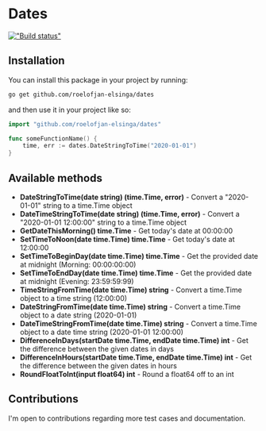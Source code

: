 # Dates

[!["Build status"](https://api.travis-ci.com/roelofjan-elsinga/dates.svg?branch=master)](https://travis-ci.com/roelofjan-elsinga/dates)

## Installation

You can install this package in your project by running:

```bash
go get github.com/roelofjan-elsinga/dates
```

and then use it in your project like so:

```go
import "github.com/roelofjan-elsinga/dates"

func someFunctionName() {
    time, err := dates.DateStringToTime("2020-01-01")
}
```

## Available methods

- **DateStringToTime(date string) (time.Time, error)** - Convert a "2020-01-01" string to a time.Time object
- **DateTimeStringToTime(date string) (time.Time, error)** - Convert a "2020-01-01 12:00:00" string to a time.Time object
- **GetDateThisMorning() time.Time** - Get today's date at 00:00:00
- **SetTimeToNoon(date time.Time) time.Time** - Get today's date at 12:00:00
- **SetTimeToBeginDay(date time.Time) time.Time** - Get the provided date at midnight (Morning: 00:00:00:00)
- **SetTimeToEndDay(date time.Time) time.Time** - Get the provided date at midnight (Evening: 23:59:59:99)
- **TimeStringFromTime(date time.Time) string** - Convert a time.Time object to a time string (12:00:00)
- **DateStringFromTime(date time.Time) string** - Convert a time.Time object to a date string (2020-01-01)
- **DateTimeStringFromTime(date time.Time) string** - Convert a time.Time object to a date time string (2020-01-01 12:00:00)
- **DifferenceInDays(startDate time.Time, endDate time.Time) int** - Get the difference between the given dates in days
- **DifferenceInHours(startDate time.Time, endDate time.Time) int** - Get the difference between the given dates in hours
- **RoundFloatToInt(input float64) int** - Round a float64 off to an int

## Contributions

I'm open to contributions regarding more test cases and documentation.

